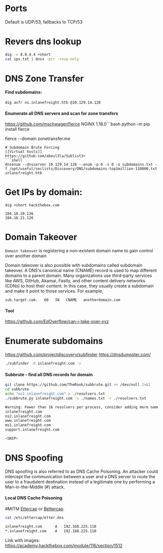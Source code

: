# Ports
Default is UDP/53, fallbacks to TCP/53
# Revers dns lookup
```bash
dig -x 8.8.4.4 +short
cat ips.txt | dnsx -ptr -resp-only
```
# DNS Zone Transfer
#### Find subdomains:
```shell
dig axfr ns.inlanefreight.htb @10.129.14.128
```
#### Enumerate all DNS servers and scan for zone transfers
https://github.com/mschwager/fierce
NGINX 1.18.0```bash
python -m pip install fierce

fierce --domain zonetransfer.me
```
# Subdomain Brute Forcing
[[Virtual hosts]]
https://github.com/aboul3la/Sublist3r
```shell
dnsenum --dnsserver 10.129.14.128 --enum -p 0 -s 0 -o subdomains.txt -f /opt/useful/seclists/Discovery/DNS/subdomains-top1million-110000.txt inlanefreight.htb
```
# Get IPs by domain:
```shell
dig +short hackthebox.com

104.18.20.126
104.18.21.126
```
# Domain Takeover
`Domain takeover` is registering a non-existent domain name to gain control over another domain

Domain takeover is also possible with subdomains called subdomain takeover. A DNS's canonical name (CNAME) record is used to map different domains to a parent domain. Many organizations use third-party services like AWS, GitHub, Akamai, Fastly, and other content delivery networks (CDNs) to host their content. In this case, they usually create a subdomain and make it point to those services. For example,
```dns
sub.target.com.   60   IN   CNAME   anotherdomain.com
```
#### Tool
https://github.com/EdOverflow/can-i-take-over-xyz
# Enumerate subdomains
https://github.com/projectdiscovery/subfinder
https://dnsdumpster.com/
```bash
./subfinder -d inlanefreight.com -v   
```
#### Subbrute - find all DNS records for domain
```bash
git clone https://github.com/TheRook/subbrute.git >> /dev/null 2>&1
cd subbrute
echo "ns1.inlanefreight.com" > ./resolvers.txt
./subbrute.py inlanefreight.com -s ./names.txt -r ./resolvers.txt

Warning: Fewer than 16 resolvers per process, consider adding more nameservers to resolvers.txt.
inlanefreight.com
ns2.inlanefreight.com
www.inlanefreight.com
ms1.inlanefreight.com
support.inlanefreight.com

<SNIP>
```
# DNS Spoofing
DNS spoofing is also referred to as DNS Cache Poisoning.
An attacker could intercept the communication between a user and a DNS server to route the user to a fraudulent destination instead of a legitimate one by performing a Man-in-the-Middle (#) attack.
#### Local DNS Cache Poisoning 
#MITM
[Ettercap](https://www.ettercap-project.org/) or [Bettercap](https://www.bettercap.org/).
```bash
cat /etc/ettercap/etter.dns

inlanefreight.com      A   192.168.225.110
*.inlanefreight.com    A   192.168.225.110
```
Link with images: https://academy.hackthebox.com/module/116/section/1512
